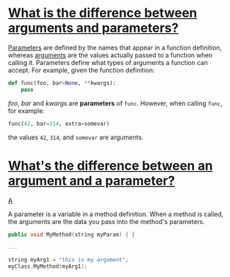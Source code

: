 # [What is the difference between arguments and parameters?](https://docs.python.org/3/faq/programming.html#id15)

[Parameters](https://docs.python.org/3/glossary.html#term-parameter) are defined by the names that appear in a function definition, whereas [arguments](https://docs.python.org/3/glossary.html#term-argument) are the values actually passed to a function when calling it. Parameters define what types of arguments a function can accept. For example, given the function definition:

```python
def func(foo, bar=None, **kwargs):
    pass
```

*foo*, *bar* and *kwargs* are **parameters** of `func`. However, when calling `func`, for example:

```python
func(42, bar=314, extra=somevar)
```

the values `42`, `314`, and `somevar` are arguments.



# [What's the difference between an argument and a parameter?](https://stackoverflow.com/questions/156767/whats-the-difference-between-an-argument-and-a-parameter)

[A](https://stackoverflow.com/a/156787)

A parameter is a variable in a method definition. When a method is called, the arguments are the data you pass into the method's parameters.

```c++
public void MyMethod(string myParam) { }

...

string myArg1 = "this is my argument";
myClass.MyMethod(myArg1);
```